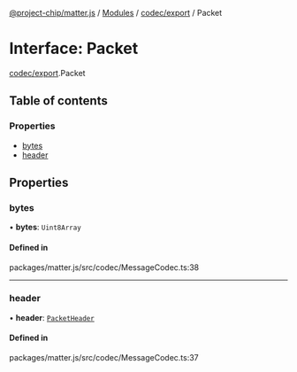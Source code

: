 [@project-chip/matter.js](../README.md) / [Modules](../modules.md) / [codec/export](../modules/codec_export.md) / Packet

# Interface: Packet

[codec/export](../modules/codec_export.md).Packet

## Table of contents

### Properties

- [bytes](codec_export.Packet.md#bytes)
- [header](codec_export.Packet.md#header)

## Properties

### bytes

• **bytes**: `Uint8Array`

#### Defined in

packages/matter.js/src/codec/MessageCodec.ts:38

___

### header

• **header**: [`PacketHeader`](codec_export.PacketHeader.md)

#### Defined in

packages/matter.js/src/codec/MessageCodec.ts:37
